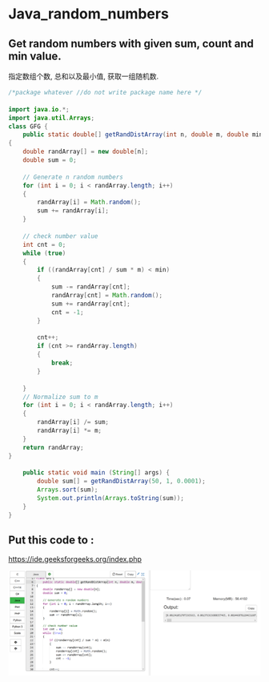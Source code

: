 # Java_random_numbers
Get random numbers with given sum, count and min value.  
---
指定数组个数, 总和以及最小值, 获取一组随机数.


```Java
/*package whatever //do not write package name here */

import java.io.*;
import java.util.Arrays;
class GFG {
    public static double[] getRandDistArray(int n, double m, double min)
{
    double randArray[] = new double[n];
    double sum = 0;

    // Generate n random numbers
    for (int i = 0; i < randArray.length; i++)
    {
        randArray[i] = Math.random();
        sum += randArray[i];
    }

    // check number value
    int cnt = 0;
    while (true)
    {
        if ((randArray[cnt] / sum * m) < min)
        {
            sum -= randArray[cnt];    
            randArray[cnt] = Math.random();
            sum += randArray[cnt];
            cnt = -1;
        }
    
        cnt++;
        if (cnt >= randArray.length)
        {
            break;
        }
        
    }
    // Normalize sum to m
    for (int i = 0; i < randArray.length; i++)
    {
        randArray[i] /= sum;
        randArray[i] *= m;
    }
    return randArray;
}
    
    public static void main (String[] args) {
        double sum[] = getRandDistArray(50, 1, 0.0001);
        Arrays.sort(sum);
        System.out.println(Arrays.toString(sum));
    }
}
```

## Put this code to :
https://ide.geeksforgeeks.org/index.php  

![图片](image/01.png)
